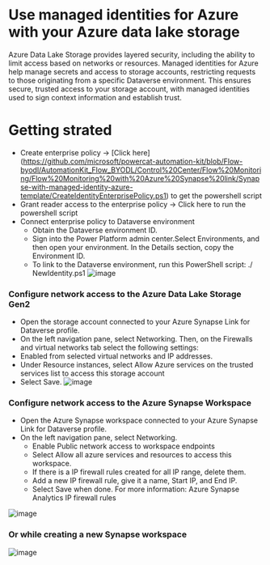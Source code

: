 # Use managed identities for Azure with your Azure data lake storage
Azure Data Lake Storage provides layered security, including the ability to limit access based on networks or resources. Managed identities for Azure help manage secrets and access to storage accounts, restricting requests to those originating from a specific Dataverse environment. This ensures secure, trusted access to your storage account, with managed identities used to sign context information and establish trust.

# Getting strated

- Create enterprise policy &rarr; [Click here] (https://github.com/microsoft/powercat-automation-kit/blob/Flow-byodl/AutomationKit_Flow_BYODL/Control%20Center/Flow%20Monitoring/Flow%20Monitoring%20with%20Azure%20Synapse%20link/Synapse-with-managed-identity-azure-template/CreateIdentityEnterprisePolicy.ps1) to get the powershell script
- Grant reader access to the enterprise policy &rarr; Click here to run the powershell script
- Connect enterprise policy to Dataverse environment
  - Obtain the Dataverse environment ID.
  - Sign into the Power Platform admin center.Select Environments, and then open your environment. In the Details section, copy the Environment ID.
  - To link to the Dataverse environment, run this PowerShell script: ./ NewIdentity.ps1
![image](https://user-images.githubusercontent.com/29349597/232248283-27c05d8e-4553-4771-800f-60754f3a2317.png)

### Configure network access to the Azure Data Lake Storage Gen2

- Open the storage account connected to your Azure Synapse Link for Dataverse profile.
- On the left navigation pane, select Networking. Then, on the Firewalls and virtual networks tab select the following settings:
- Enabled from selected virtual networks and IP addresses.
- Under Resource instances, select Allow Azure services on the trusted services list to access this storage account
- Select Save.
![image](https://user-images.githubusercontent.com/29349597/232248314-a6e3a007-c76c-420e-8eef-aaa65de924f6.png)

### Configure network access to the Azure Synapse Workspace
- Open the Azure Synapse workspace connected to your Azure Synapse Link for Dataverse profile.
 - On the left navigation pane, select Networking.
    - Enable Public network access to workspace endpoints
    - Select Allow all azure services and resources to access this workspace.
    - If there is a IP firewall rules created for all IP range, delete them.
    - Add a new IP firewall rule, give it a name, Start IP, and End IP.
    - Select Save when done. For more information: Azure Synapse Analytics IP firewall rules

![image](https://user-images.githubusercontent.com/29349597/232248437-4d7b95e0-85c0-4c99-ba70-3f80c43ccfe4.png)

### Or while creating a new Synapse workspace 
![image](https://user-images.githubusercontent.com/29349597/232248435-fdeb4a21-462f-4256-8ab9-37e24618a693.png)



